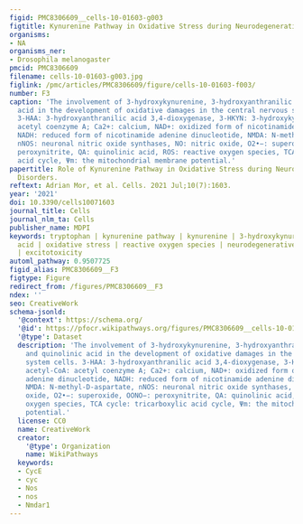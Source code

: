 ```yaml
---
figid: PMC8306609__cells-10-01603-g003
figtitle: Kynurenine Pathway in Oxidative Stress during Neurodegenerative Disorders
organisms:
- NA
organisms_ner:
- Drosophila melanogaster
pmcid: PMC8306609
filename: cells-10-01603-g003.jpg
figlink: /pmc/articles/PMC8306609/figure/cells-10-01603-f003/
number: F3
caption: 'The involvement of 3-hydroxykynurenine, 3-hydroxyanthranilic acid, and quinolinic
  acid in the development of oxidative damages in the central nervous system cells.
  3-HAA: 3-hydroxyanthranilic acid 3,4-dioxygenase, 3-HKYN: 3-hydroxykynurenine, acetyl-CoA:
  acetyl coenzyme A; Ca2+: calcium, NAD+: oxidized form of nicotinamide adenine dinucleotide,
  NADH: reduced form of nicotinamide adenine dinucleotide, NMDA: N-methyl-D-aspartate,
  nNOS: neuronal nitric oxide synthases, NO: nitric oxide, O2•−: superoxide, OONO−:
  peroxynitrite, QA: quinolinic acid, ROS: reactive oxygen species, TCA cycle: tricarboxylic
  acid cycle, Ψm: the mitochondrial membrane potential.'
papertitle: Role of Kynurenine Pathway in Oxidative Stress during Neurodegenerative
  Disorders.
reftext: Adrian Mor, et al. Cells. 2021 Jul;10(7):1603.
year: '2021'
doi: 10.3390/cells10071603
journal_title: Cells
journal_nlm_ta: Cells
publisher_name: MDPI
keywords: tryptophan | kynurenine pathway | kynurenine | 3-hydroxykynurenine | quinolinic
  acid | oxidative stress | reactive oxygen species | neurodegenerative disorders
  | excitotoxicity
automl_pathway: 0.9507725
figid_alias: PMC8306609__F3
figtype: Figure
redirect_from: /figures/PMC8306609__F3
ndex: ''
seo: CreativeWork
schema-jsonld:
  '@context': https://schema.org/
  '@id': https://pfocr.wikipathways.org/figures/PMC8306609__cells-10-01603-g003.html
  '@type': Dataset
  description: 'The involvement of 3-hydroxykynurenine, 3-hydroxyanthranilic acid,
    and quinolinic acid in the development of oxidative damages in the central nervous
    system cells. 3-HAA: 3-hydroxyanthranilic acid 3,4-dioxygenase, 3-HKYN: 3-hydroxykynurenine,
    acetyl-CoA: acetyl coenzyme A; Ca2+: calcium, NAD+: oxidized form of nicotinamide
    adenine dinucleotide, NADH: reduced form of nicotinamide adenine dinucleotide,
    NMDA: N-methyl-D-aspartate, nNOS: neuronal nitric oxide synthases, NO: nitric
    oxide, O2•−: superoxide, OONO−: peroxynitrite, QA: quinolinic acid, ROS: reactive
    oxygen species, TCA cycle: tricarboxylic acid cycle, Ψm: the mitochondrial membrane
    potential.'
  license: CC0
  name: CreativeWork
  creator:
    '@type': Organization
    name: WikiPathways
  keywords:
  - CycE
  - cyc
  - Nos
  - nos
  - Nmdar1
---
```

